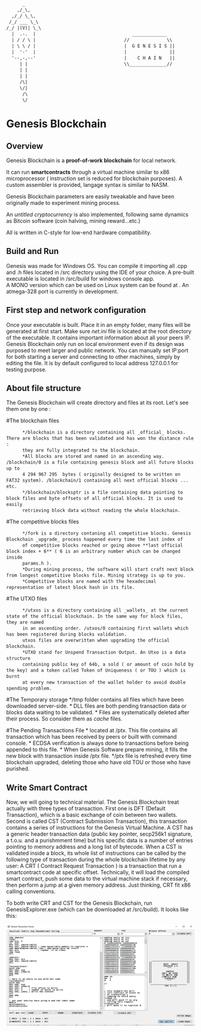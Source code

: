 

          _
        ,/_\,
      ,/_/ \_\,
     /_/ ___ \_\
    /_/ |(V)| \_\
      |  .-.  |                                    _____________
      | / / \ |                                 //              \\
      | \ \ / |                                 |  G E N E S I S ||
      |  '-'  |                                 |                ||
      '--,-,--'                                 |    C H A I N   ||
         | |                                    \\______________//
         | |
         | |
         /\|
         \/|
          /\
          \/



# Genesis Blockchain

## Overview

Genesis Blockchain is a **proof-of-work blockchain** for local network. 

It can run **smartcontracts** through a virtual machine similar to x86 microprocessor ( instruction set is reduced for blockchain
purposes). 
A custom assembler is provided, langage syntax is similar to NASM.

Genesis Blockchain parameters are easily tweakable and have been originally made to experiment mining process.

An _untitled cryptocurrency_ is also implemented, following same dynamics as Bitcoin software (coin halving, mining reward...etc.)

All is written in C-style for low-end hardware compatibility. 

## Build and Run

Genesis was made for Windows OS. You can compile it importing all .cpp and .h files located in /src directory using the IDE of your choice.
A pre-built executable is located in /src/build for windows console app.  
A MONO version which can be used on Linux system can be found at . 
An atmega-328 port is currently in development. 

## First step and network configuration

Once your executable is built. Place it in an empty folder, many files will be generated at first start. 
Make sure _net.ini_ file is located at the root directory of the executable. It contains important information about
all your peers IP. Genesis Blockchain only run on local environment even if its design was purposed
to meet larger and public network. You can manually set IP:port for both starting a server and connecting to other
machines, simply by editing the file. It is by default configured to local address 127.0.0.1 for testing purpose.

## About file structure 

The Genesis Blockchain will create directory and files at its root. Let's see them one by one : 

#The blockchain files

          */blockchain is a directory containing all _official_ blocks. There are blocks that has been validated and has won the distance rule : 
          they are fully integrated to the blockchain. 
          *All blocks are stored and named in an ascending way. /blockchain/0 is a file containing genesis block and all future blocks up to 
          4 294 967 295  bytes ( originally designed to be written on FAT32 system). /blockchain/1 containing all next official blocks ... etc. 
          */blockchain/blocksptr is a file containing data pointing to block files and byte offsets of all official blocks. It is used to easily
          retrieving block data without reading the whole blockchain.  

#The competitive blocks files 

          */fork is a directory contaning all competitive blocks. Genesis Blockchain _upgrade_ process happened every time the last index of 
          of competitive blocks reached or going above **last official block index + 6** ( 6 is an arbitrary number which can be changed inside
          params.h ).
          *During mining process, the software will start craft next block from longest competitive blocks file. Mining strategy is up to you. 
          *Competitive blocks are named with the hexadecimal representation of latest block hash in its file. 
          
#The UTXO files 

          */utxos is a directory containing all _wallets_ at the current state of the official blockchain. In the same way for block files, they are named
          in an ascending order. /utxos/0 containing first wallets which has been registered during blocks validation. 
          utxos files are overwritten when upgrading the official blockchain. 
          *UTXO stand for Unspend Transaction Output. An Utxo is a data structure
          containing public key of 64b, a sold ( or amount of coin hold by the key) and a token called Token of Uniqueness ( or TOU ) which is burnt
          at every new transaction of the wallet holder to avoid double spending problem. 
          
 #The Temporary storage
          */tmp folder contains all files which have been downloaded server-side. 
          * DLL files are both pending transaction data or blocks data waiting to be validated. 
          * Files are systematically deleted after their process. So consider them as _cache_ files. 
          
 #The Pending Transactions File
          * located at /ptx. This file contains all transaction which has been received by peers or built with command console.
          * ECDSA verification is always done to transactions before being appended to this file. 
          * When Genesis Software prepare mining, it fills the new block with transaction inside /ptx file. 
          */ptx file is refreshed every time blockchain upgraded, deleting those who have old TOU or those who have purished. 
          

## Write Smart Contract

Now, we will going to technical material. 
The Genesis Blockchain treat actually with three types of transaction. 
First one is DFT (Default Transaction), which is a basic exchange of coin between two wallets. 
Second is called CST (Contract Submission Transaction), this transaction contains a series of instructions for the Genesis Virtual Machine. 
A CST has a generic header transaction data (public key pointer, secp256k1 signature, a t.o.u. and a purishmment time) but his specific data is a number of entries pointing to memory address and a long list of bytecode. When a CST is validated inside a block, its whole list of instructions can be called by the following type of transaction during the whole blockchain lifetime by any user:
A CRT ( Contract Request Transaction ) is a transaction that run a smartcontract code at specific offset. Technically, it will load the compiled smart contract, push some data to the virtual machine stack if necessary, then perform a jump at a given memory address. Just thinking, CRT fit x86 calling conventions. 

To both write CRT and CST for the Genesis Blockchain, run GenesisExplorer.exe (which can be downloaded at /src/build). It looks like this:  

![alt text](https://github.com/gggraph/genesis/blob/main/TRANSACTION%20VIEWER%20B.png)
